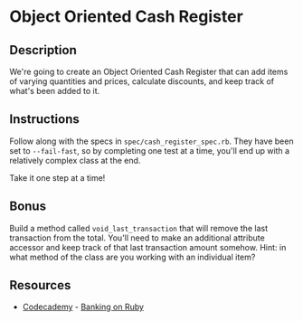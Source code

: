 
# Object Oriented Cash Register

## Description

We're going to create an Object Oriented Cash Register that can add items of varying
quantities and prices, calculate discounts, and keep track of what's been added to it.

## Instructions

Follow along with the specs in `spec/cash_register_spec.rb`. They have been set to
`--fail-fast`, so by completing one test at a time, you'll end up with a relatively
complex class at the end.

Take it one step at a time!

## Bonus

Build a method called `void_last_transaction` that will remove the last transaction from the total. You'll need to make an additional attribute accessor and keep track of that last transaction amount somehow. Hint: in what method of the class are you working with an individual item?

## Resources
* [Codecademy](http://www.codecademy.com/dashboard) - [Banking on Ruby](http://www.codecademy.com/courses/ruby-beginner-en-32cN3/0/1)
